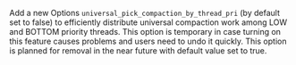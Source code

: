 Add a new Options `universal_pick_compaction_by_thread_pri` (by default set to false) to efficiently distribute universal compaction work among LOW and BOTTOM priority threads. This option is temporary in case turning on this feature causes problems and users need to undo it quickly. This option is planned for removal in the near future with default value set to true.
